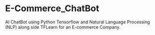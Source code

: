 # E-Commerce_ChatBot
AI ChatBot using Python Tensorflow and Natural Language Processing (NLP) along side TFLearn for an E-commerce Company.
